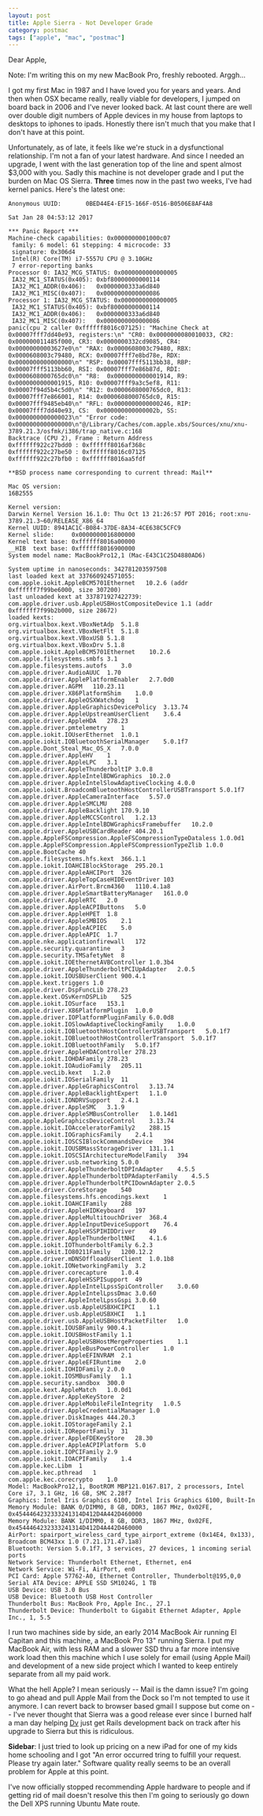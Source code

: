 ```yaml
---
layout: post
title: Apple Sierra - Not Developer Grade
category: postmac
tags: ["apple", "mac", "postmac"]
---
```

Dear Apple, 

Note: I'm writing this on my new MacBook Pro, freshly rebooted.  Arggh...

I got my first Mac in 1987 and I have loved you for years and years.  And then when OSX became really, really viable for developers, I jumped on board back in 2006 and I've never looked back.  At last count there are well over double digit numbers of Apple devices in my house from laptops to desktops to iphones to ipads.  Honestly there isn't much that you make that I don't have at this point.

Unfortunately, as of late, it feels like we're stuck in a dysfunctional relationship.  I'm not a fan of your latest hardware.  And since I needed an upgrade, I went with the last generation top of the line and spent almost $3,000 with you.  Sadly this machine is not developer grade and I put the burden on Mac OS Sierra.  **Three** times now in the past two weeks, I've had kernel panics.  Here's the latest one:

    Anonymous UUID:       0BED44E4-EF15-166F-0516-B0506E8AF4A8

    Sat Jan 28 04:53:12 2017

    *** Panic Report ***
    Machine-check capabilities: 0x0000000001000c07
     family: 6 model: 61 stepping: 4 microcode: 33
     signature: 0x306d4
     Intel(R) Core(TM) i7-5557U CPU @ 3.10GHz
     7 error-reporting banks
    Processor 0: IA32_MCG_STATUS: 0x0000000000000005
     IA32_MC1_STATUS(0x405): 0xbf80000000000114
     IA32_MC1_ADDR(0x406):   0x0000000333a6d840
     IA32_MC1_MISC(0x407):   0x0000000000000086
    Processor 1: IA32_MCG_STATUS: 0x0000000000000005
     IA32_MC1_STATUS(0x405): 0xbf80000000000114
     IA32_MC1_ADDR(0x406):   0x0000000333a6d840
     IA32_MC1_MISC(0x407):   0x0000000000000086
    panic(cpu 2 caller 0xffffff8016c07125): "Machine Check at 0x00007fff7dd40e93, registers:\n" "CR0: 0x0000000080010033, CR2: 0x000000011485f000, CR3: 0x0000000332cd9085, CR4: 0x00000000003627e0\n" "RAX: 0x0000608003c79480, RBX: 0x0000608003c79480, RCX: 0x00007fff7e8bd78e, RDX: 0x0000000000000000\n" "RSP: 0x00007fff5113bb38, RBP: 0x00007fff5113bb60, RSI: 0x00007fff7e86b87d, RDI: 0x0000608000765dc0\n" "R8:  0x0000000000001914, R9:  0x0000000000001915, R10: 0x00007fff9a3c5ef8, R11: 0x00007f94d5b4c5d0\n" "R12: 0x0000608000765dc0, R13: 0x00007fff7e866001, R14: 0x0000608000765dc0, R15: 0x00007fff9485eb40\n" "RFL: 0x0000000000000246, RIP: 0x00007fff7dd40e93, CS:  0x000000000000002b, SS:  0x0000000000000023\n" "Error code: 0x0000000000000000\n"@/Library/Caches/com.apple.xbs/Sources/xnu/xnu-3789.21.3/osfmk/i386/trap_native.c:168
    Backtrace (CPU 2), Frame : Return Address
    0xffffff922c27bdd0 : 0xffffff8016af368c 
    0xffffff922c27be50 : 0xffffff8016c07125 
    0xffffff922c27bfb0 : 0xffffff8016aa5fdf 

    **BSD process name corresponding to current thread: Mail**

    Mac OS version:
    16B2555

    Kernel version:
    Darwin Kernel Version 16.1.0: Thu Oct 13 21:26:57 PDT 2016; root:xnu-3789.21.3~60/RELEASE_X86_64
    Kernel UUID: 8941AC1C-B084-37DE-8A34-4CE638C5CFC9
    Kernel slide:     0x0000000016800000
    Kernel text base: 0xffffff8016a00000
    __HIB  text base: 0xffffff8016900000
    System model name: MacBookPro12,1 (Mac-E43C1C25D4880AD6)

    System uptime in nanoseconds: 342781203597508
    last loaded kext at 337660924571055: com.apple.iokit.AppleBCM5701Ethernet	10.2.6 (addr 0xffffff7f99be6000, size 307200)
    last unloaded kext at 337871927422739: com.apple.driver.usb.AppleUSBHostCompositeDevice	1.1 (addr 0xffffff7f99b2b000, size 28672)
    loaded kexts:
    org.virtualbox.kext.VBoxNetAdp	5.1.8
    org.virtualbox.kext.VBoxNetFlt	5.1.8
    org.virtualbox.kext.VBoxUSB	5.1.8
    org.virtualbox.kext.VBoxDrv	5.1.8
    com.apple.iokit.AppleBCM5701Ethernet	10.2.6
    com.apple.filesystems.smbfs	3.1
    com.apple.filesystems.autofs	3.0
    com.apple.driver.AudioAUUC	1.70
    com.apple.driver.ApplePlatformEnabler	2.7.0d0
    com.apple.driver.AGPM	110.23.11
    com.apple.driver.X86PlatformShim	1.0.0
    com.apple.driver.AppleOSXWatchdog	1
    com.apple.driver.AppleGraphicsDevicePolicy	3.13.74
    com.apple.driver.AppleUpstreamUserClient	3.6.4
    com.apple.driver.AppleHDA	278.23
    com.apple.driver.pmtelemetry	1
    com.apple.iokit.IOUserEthernet	1.0.1
    com.apple.iokit.IOBluetoothSerialManager	5.0.1f7
    com.apple.Dont_Steal_Mac_OS_X	7.0.0
    com.apple.driver.AppleHV	1
    com.apple.driver.AppleLPC	3.1
    com.apple.driver.AppleThunderboltIP	3.0.8
    com.apple.driver.AppleIntelBDWGraphics	10.2.0
    com.apple.driver.AppleIntelSlowAdaptiveClocking	4.0.0
    com.apple.iokit.BroadcomBluetoothHostControllerUSBTransport	5.0.1f7
    com.apple.driver.AppleCameraInterface	5.57.0
    com.apple.driver.AppleSMCLMU	208
    com.apple.driver.AppleBacklight	170.9.10
    com.apple.driver.AppleMCCSControl	1.2.13
    com.apple.driver.AppleIntelBDWGraphicsFramebuffer	10.2.0
    com.apple.driver.AppleUSBCardReader	404.20.1
    com.apple.AppleFSCompression.AppleFSCompressionTypeDataless	1.0.0d1
    com.apple.AppleFSCompression.AppleFSCompressionTypeZlib	1.0.0
    com.apple.BootCache	40
    com.apple.filesystems.hfs.kext	366.1.1
    com.apple.iokit.IOAHCIBlockStorage	295.20.1
    com.apple.driver.AppleAHCIPort	326
    com.apple.driver.AppleTopCaseHIDEventDriver	103
    com.apple.driver.AirPort.Brcm4360	1110.4.1a8
    com.apple.driver.AppleSmartBatteryManager	161.0.0
    com.apple.driver.AppleRTC	2.0
    com.apple.driver.AppleACPIButtons	5.0
    com.apple.driver.AppleHPET	1.8
    com.apple.driver.AppleSMBIOS	2.1
    com.apple.driver.AppleACPIEC	5.0
    com.apple.driver.AppleAPIC	1.7
    com.apple.nke.applicationfirewall	172
    com.apple.security.quarantine	3
    com.apple.security.TMSafetyNet	8
    com.apple.iokit.IOEthernetAVBController	1.0.3b4
    com.apple.driver.AppleThunderboltPCIUpAdapter	2.0.5
    com.apple.iokit.IOUSBUserClient	900.4.1
    com.apple.kext.triggers	1.0
    com.apple.driver.DspFuncLib	278.23
    com.apple.kext.OSvKernDSPLib	525
    com.apple.iokit.IOSurface	153.1
    com.apple.driver.X86PlatformPlugin	1.0.0
    com.apple.driver.IOPlatformPluginFamily	6.0.0d8
    com.apple.iokit.IOSlowAdaptiveClockingFamily	1.0.0
    com.apple.iokit.IOBluetoothHostControllerUSBTransport	5.0.1f7
    com.apple.iokit.IOBluetoothHostControllerTransport	5.0.1f7
    com.apple.iokit.IOBluetoothFamily	5.0.1f7
    com.apple.driver.AppleHDAController	278.23
    com.apple.iokit.IOHDAFamily	278.23
    com.apple.iokit.IOAudioFamily	205.11
    com.apple.vecLib.kext	1.2.0
    com.apple.iokit.IOSerialFamily	11
    com.apple.driver.AppleGraphicsControl	3.13.74
    com.apple.driver.AppleBacklightExpert	1.1.0
    com.apple.iokit.IONDRVSupport	2.4.1
    com.apple.driver.AppleSMC	3.1.9
    com.apple.driver.AppleSMBusController	1.0.14d1
    com.apple.AppleGraphicsDeviceControl	3.13.74
    com.apple.iokit.IOAcceleratorFamily2	288.15
    com.apple.iokit.IOGraphicsFamily	2.4.1
    com.apple.iokit.IOSCSIBlockCommandsDevice	394
    com.apple.iokit.IOUSBMassStorageDriver	131.1.1
    com.apple.iokit.IOSCSIArchitectureModelFamily	394
    com.apple.driver.usb.networking	5.0.0
    com.apple.driver.AppleThunderboltDPInAdapter	4.5.5
    com.apple.driver.AppleThunderboltDPAdapterFamily	4.5.5
    com.apple.driver.AppleThunderboltPCIDownAdapter	2.0.5
    com.apple.driver.CoreStorage	540
    com.apple.filesystems.hfs.encodings.kext	1
    com.apple.iokit.IOAHCIFamily	288
    com.apple.driver.AppleHIDKeyboard	197
    com.apple.driver.AppleMultitouchDriver	368.4
    com.apple.driver.AppleInputDeviceSupport	76.4
    com.apple.driver.AppleHSSPIHIDDriver	49
    com.apple.driver.AppleThunderboltNHI	4.1.6
    com.apple.iokit.IOThunderboltFamily	6.2.3
    com.apple.iokit.IO80211Family	1200.12.2
    com.apple.driver.mDNSOffloadUserClient	1.0.1b8
    com.apple.iokit.IONetworkingFamily	3.2
    com.apple.driver.corecapture	1.0.4
    com.apple.driver.AppleHSSPISupport	49
    com.apple.driver.AppleIntelLpssSpiController	3.0.60
    com.apple.driver.AppleIntelLpssDmac	3.0.60
    com.apple.driver.AppleIntelLpssGspi	3.0.60
    com.apple.driver.usb.AppleUSBXHCIPCI	1.1
    com.apple.driver.usb.AppleUSBXHCI	1.1
    com.apple.driver.usb.AppleUSBHostPacketFilter	1.0
    com.apple.iokit.IOUSBFamily	900.4.1
    com.apple.iokit.IOUSBHostFamily	1.1
    com.apple.driver.AppleUSBHostMergeProperties	1.1
    com.apple.driver.AppleBusPowerController	1.0
    com.apple.driver.AppleEFINVRAM	2.1
    com.apple.driver.AppleEFIRuntime	2.0
    com.apple.iokit.IOHIDFamily	2.0.0
    com.apple.iokit.IOSMBusFamily	1.1
    com.apple.security.sandbox	300.0
    com.apple.kext.AppleMatch	1.0.0d1
    com.apple.driver.AppleKeyStore	2
    com.apple.driver.AppleMobileFileIntegrity	1.0.5
    com.apple.driver.AppleCredentialManager	1.0
    com.apple.driver.DiskImages	444.20.3
    com.apple.iokit.IOStorageFamily	2.1
    com.apple.iokit.IOReportFamily	31
    com.apple.driver.AppleFDEKeyStore	28.30
    com.apple.driver.AppleACPIPlatform	5.0
    com.apple.iokit.IOPCIFamily	2.9
    com.apple.iokit.IOACPIFamily	1.4
    com.apple.kec.Libm	1
    com.apple.kec.pthread	1
    com.apple.kec.corecrypto	1.0
    Model: MacBookPro12,1, BootROM MBP121.0167.B17, 2 processors, Intel Core i7, 3.1 GHz, 16 GB, SMC 2.28f7
    Graphics: Intel Iris Graphics 6100, Intel Iris Graphics 6100, Built-In
    Memory Module: BANK 0/DIMM0, 8 GB, DDR3, 1867 MHz, 0x02FE, 0x4544464232333241314D412D4A442D460000
    Memory Module: BANK 1/DIMM0, 8 GB, DDR3, 1867 MHz, 0x02FE, 0x4544464232333241314D412D4A442D460000
    AirPort: spairport_wireless_card_type_airport_extreme (0x14E4, 0x133), Broadcom BCM43xx 1.0 (7.21.171.47.1a8)
    Bluetooth: Version 5.0.1f7, 3 services, 27 devices, 1 incoming serial ports
    Network Service: Thunderbolt Ethernet, Ethernet, en4
    Network Service: Wi-Fi, AirPort, en0
    PCI Card: Apple 57762-A0, Ethernet Controller, Thunderbolt@195,0,0
    Serial ATA Device: APPLE SSD SM1024G, 1 TB
    USB Device: USB 3.0 Bus
    USB Device: Bluetooth USB Host Controller
    Thunderbolt Bus: MacBook Pro, Apple Inc., 27.1
    Thunderbolt Device: Thunderbolt to Gigabit Ethernet Adapter, Apple Inc., 1, 5.5

I run two machines side by side, an early 2014 MacBook Air running El Capitan and this machine, a MacBook Pro 13" running Sierra.  I put my MacBook Air, with less RAM and a slower SSD thru a far more intensive work load then this machine which I use solely for email (using Apple Mail) and development of a new side project which I wanted to keep entirely separate from all my paid work.

What the hell Apple?  I mean seriously -- Mail is the damn issue?  I'm going to go ahead and pull Apple Mail from the Dock so I'm not tempted to use it anymore.  I can revert back to browser based gmail I suppose but come on -- I've never thought that Sierra was a good release ever since I burned half a man day helping [Dv](http;//dasari.me) just get Rails development back on track after his upgrade to Sierra but this is ridiculous.

**Sidebar**: I just tried to look up pricing on a new iPad for one of my kids home schooling and I got "An error occurred tring to fulfill your request.  Please try again later."  Software quality really seems to be an overall problem for Apple at this point.

I've now officially stopped recommending Apple hardware to people and if getting rid of mail doesn't resolve this then I'm going to seriously go down the Dell XPS running Ubuntu Mate route.
